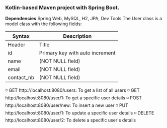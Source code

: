 ### Kotlin-based Maven project with Spring Boot. 
**Dependencies** Spring Web, MySQL, H2, JPA, Dev Tools
The User class is a model class with the following fields:

| Syntax | Description |
| ----------- | ----------- |
| Header | Title |
| id     | Primary key with auto increment |
| name   | (NOT NULL field)|
| email  | (NOT NULL field)|
| contact_nb| (NOT NULL field)|

:white_medium_small_square: GET http://localhost:8080/users: To get a list of all users
:white_medium_small_square: GET http://localhost:8080/user/1: To get a specific user details
:white_medium_small_square: POST http://localhost:8080/user/new: To insert a new user
:white_medium_small_square: PUT http://localhost:8080/user/1: To update a specific user details
:white_medium_small_square: DELETE http://localhost:8080/user/2: To delete a specific user's details
